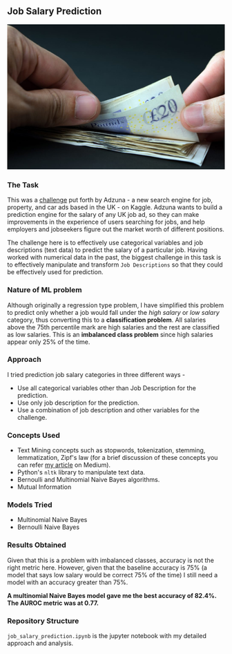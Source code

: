 ## Job Salary Prediction
![image](https://github.com/sagar-chadha/Coursework/blob/master/Repository_files/salary_prediction.jpg)

### The Task
This was a [challenge](https://www.kaggle.com/c/job-salary-prediction#description) put forth by Adzuna - a new search engine for job, property, and car ads based in the UK - on Kaggle. Adzuna wants to build a prediction engine for the salary of any UK job ad, so they can make improvements in the experience of users searching for jobs, and help employers and jobseekers figure out the market worth of different positions.

The challenge here is to effectively use categorical variables and job descriptions (text data) to predict the salary of a particular job. Having worked with numerical data in the past, the biggest challenge in this task is to effectively manipulate and transform `Job Descriptions` so that they could be effectively used for prediction.

### Nature of ML problem
Although originally a regression type problem, I have simplified this problem to predict only whether a job would fall under the *high salary* or *low salary* category, thus converting this to a **classification problem**. All salaries above the 75th percentile mark are high salaries and the rest are classified as low salaries. This is an **imbalanced class problem** since high salaries appear only 25% of the time.

 ### Approach
 I tried prediction job salary categories in three different ways - <br>
 * Use all categorical variables other than Job Description for the prediction.
 * Use only job description for the prediction.
 * Use a combination of job description and other variables for the challenge.
 
 ### Concepts Used
 * Text Mining concepts such as stopwords, tokenization, stemming, lemmatization, Zipf's law (for a brief discussion of these concepts you can refer [my article](https://medium.com/@sagarchadha007/words-are-more-than-wind-db67fd8a7746) on Medium).
 * Python's `nltk` library to manipulate text data.
 * Bernoulli and Multinomial Naive Bayes algorithms.
 * Mutual Information
 
 ### Models Tried
 * Multinomial Naive Bayes
 * Bernoulli Naive Bayes
 
### Results Obtained
Given that this is a problem with imbalanced classes, accuracy is not the right metric here. However, given that the baseline accuracy is 75% (a model that says low salary would be correct 75% of the time) I still need a model with an accuracy greater than 75%. 

**A multinomial Naive Bayes model gave me the best accuracy of 82.4%. The AUROC metric was at 0.77.**

### Repository Structure
`job_salary_prediction.ipynb` is the jupyter notebook with my detailed approach and analysis.
